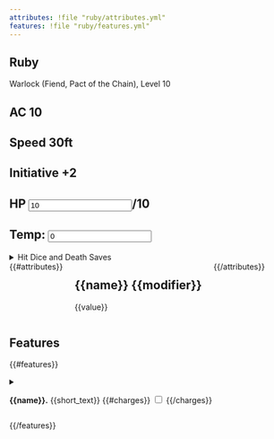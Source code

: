 ```yaml
---
attributes: !file "ruby/attributes.yml"
features: !file "ruby/features.yml"
---
```


<article class="three columns">
<div class="card">

# Ruby

Warlock (Fiend, Pact of the Chain), Level 10

</div>

<div class="primary card">

## AC 10

## Speed 30ft

## Initiative +2

</div>

<div class="primary card">

## HP <input data-field-name="HP" type="number" value="10">/10

## Temp: <input data-field-name="tempHP" type="number" value="0"><br>

<details>
<summary>Hit Dice and Death Saves</summary>
Hit Dice: 1d8
<input data-field-name="hitDie1" type="checkbox">
<input data-field-name="hitDie2" type="checkbox">
<input data-field-name="hitDie3" type="checkbox">
<input data-field-name="hitDie4" type="checkbox">
<input data-field-name="hitDie5" type="checkbox">
<input data-field-name="hitDie6" type="checkbox">
<input data-field-name="hitDie7" type="checkbox">
<input data-field-name="hitDie8" type="checkbox">
<input data-field-name="hitDie9" type="checkbox">
<input data-field-name="hitDie10" type="checkbox">

Death Saves

-   Success: <input data-field-name="deathSaveSuccess1" type="checkbox">
    <input data-field-name="deathSaveSuccess2" type="checkbox">
    <input data-field-name="deathSaveSuccess3" type="checkbox">
-   Failures: <input data-field-name="deathSaveFailure1" type="checkbox">
    <input data-field-name="deathSaveFailure2" type="checkbox">
    <input data-field-name="deathSaveFailure3" type="checkbox">

</details>

</div>

</article>

</section>
<div class="six columns">
{{#attributes}}
<div class="primary card">

## {{name}} {{modifier}}

{{value}}

</div>
{{/attributes}}

</div>

## Features
{{#features}}

<details>
<summary>

**{{name}}.**  {{short_text}} {{#charges}} <input type="checkbox" data-field-name="{{key}}"> {{/charges}}
</summary>
{{description}}
[{{source_name}}]({{source_url}})
</details>


</div>

{{/features}}
